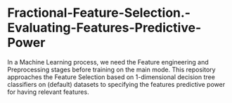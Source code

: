 # Fractional-Feature-Selection.-Evaluating-Features-Predictive-Power
In a Machine Learning process, we need the Feature engineering and Preprocessing stages before training on the main mode. This repository approaches the Feature Selection based on 1-dimensional decision tree classifiers on (default) datasets to specifying the features predictive power for having relevant features.
